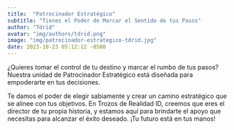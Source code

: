 ```yaml
---
title:  "Patrocinador Estratégico"
subtitle: "Tienes el Poder de Marcar el Sentido de tus Pasos"
author: "Tdrid"
avatar: "img/authors/tdrid.png"
image: "img/patrocinador-estrategico-tdrid.jpg"
date: 2023-10-23 05:12:12 -0500
---
```

<!-- Imagen: Utiliza una imagen que represente la idea de dirección estratégica. -->

¿Quieres tomar el control de tu destino y marcar el rumbo de tus pasos? Nuestra unidad de Patrocinador Estratégico está diseñada para empoderarte en tus decisiones.

Te damos el poder de elegir sabiamente y crear un camino estratégico que se alinee con tus objetivos. En Trozos de Realidad ID, creemos que eres el director de tu propia historia, y estamos aquí para brindarte el apoyo que necesitas para alcanzar el éxito deseado. ¡Tu futuro está en tus manos!
